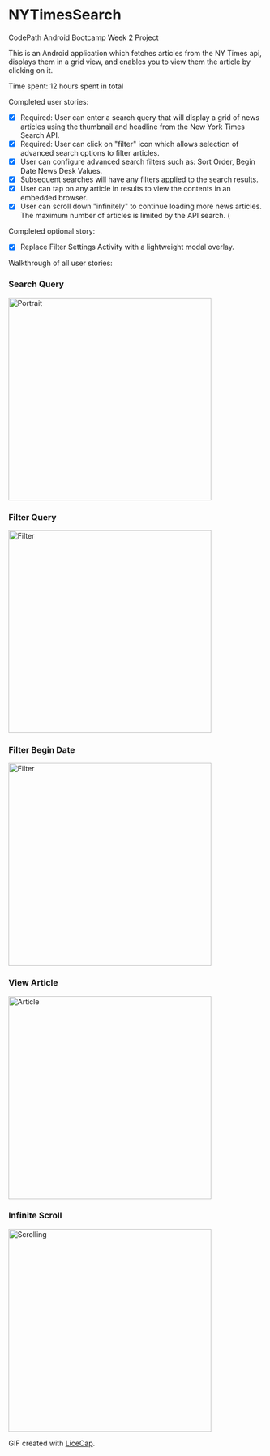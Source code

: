 # NYTimesSearch
CodePath Android Bootcamp Week 2 Project 

This is an Android application which fetches articles from the NY Times api, displays them in a grid view, and enables you to view them the article by clicking on it.

Time spent: 12 hours spent in total

Completed user stories:

 * [x] Required: User can enter a search query that will display a grid of news articles using the thumbnail and headline from the New York Times Search API.
 * [x] Required: User can click on "filter" icon which allows selection of advanced search options to filter articles.
 * [x] User can configure advanced search filters such as: Sort Order, Begin Date News Desk Values.
 * [x] Subsequent searches will have any filters applied to the search results. 
 * [x] User can tap on any article in results to view the contents in an embedded browser.
 * [x] User can scroll down "infinitely" to continue loading more news articles. The maximum number of articles is limited by the API search. (
 
 Completed optional story:
 * [x] Replace Filter Settings Activity with a lightweight modal overlay.
 
Walkthrough of all user stories:

### Search Query
<img src='http://i66.tinypic.com/of95rl.jpg' title='Search Query' width='400' alt='Portrait' /> 

### Filter Query
<img src='http://i65.tinypic.com/auayxi.gif' title='Filter Query' width='400' alt='Filter' /> 

### Filter Begin Date
<img src='http://i.imgur.com/G8TcsYq.gif' title='Filter Query' width='400' alt='Filter' /> 

### View Article
<img src='http://i64.tinypic.com/wikepu.gif' title='View Article' width='400' alt='Article' /> 

### Infinite Scroll
<img src='http://i65.tinypic.com/148fyhc.gif' title='Infinite Scrolling' width='400' alt='Scrolling' /> 

GIF created with [LiceCap](http://www.cockos.com/licecap/).

